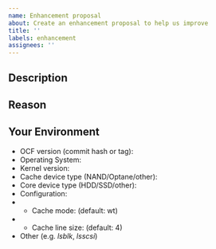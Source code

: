 ```yaml
---
name: Enhancement proposal
about: Create an enhancement proposal to help us improve
title: ''
labels: enhancement
assignees: ''
---
```


## Description
<!--- Provide a more detailed description of wanted functionality -->

## Reason
<!--- Why do you need this functionality? What's the gain of introducing it? -->

## Your Environment
<!--- Include as many relevant details about the environment you're working in -->
* OCF version (commit hash or tag):
* Operating System:
* Kernel version:
* Cache device type (NAND/Optane/other):
* Core device type (HDD/SSD/other):
* Configuration:
* * Cache mode: (default: wt)
* * Cache line size: (default: 4)
* Other (e.g. _lsblk_, _lsscsi_)
